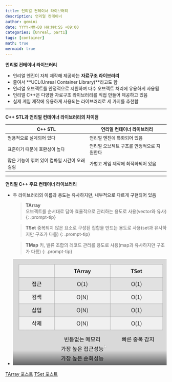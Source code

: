 ```yaml
---
title: 언리얼 컨테이너 라이브러리
description: 언리얼 컨테이너
author: gemini
date: YYYY-MM-DD HH:MM:SS +09:00
categories: [Unreal, part1]
tags: [container]
math: true
mermaid: true
---
```


**언리얼 컨테이너 라이브러리**
- 언리얼 엔진이 자체 제작해 제공하는 **자료구조 라이브러리**
- 줄여서 **UCL(Unreal Container Library)**라고도 함
- 언리얼 오브젝트를 안정적으로 지원하며 다수 오브젝트 처리에 유용하게 사용됨
- 언리얼 C++은 다양한 자료구조 라이브러리를 직접 만들어 제공하고 있음
- 실제 게임 제작에 유용하게 사용되는 라이브러리로 세 가지를 추천함

---------------------------------------------------------

**C++ STL과 언리얼 컨테이너 라이브러리의 차이점**

| C++ STL | 언리얼 컨테이너 라이브러리 |
| --- | ---- |
| 범용적으로 설계되어 있다 | 언리얼 엔진에 특화되어 있음 |
| 표준이기 때문에 호환성이 높다 | 언리얼 오브젝트 구조를 안정적으로 지원한다 |
| 많은 기능이 엮여 있어 컴파일 시간이 오래걸림 | 가볍고 게임 제작에 최적화되어 있음 |

---------------------------------------------------------

**언리얼 C++ 주요 컨테이너 라이브러리**
- 두 라이브러리의 이름과 용도는 유사하지만, 내부적으로 다르게 구현되어 있음

	>**TArray**<br>
	>오브젝트를 순서대로 담아 효율적으로 관리하는 용도로 사용(vector와 유사)
	{: .prompt-tip}

	>**TSet**
	>중복되지 않은 요소로 구성된 집합을 만드는 용도로 사용(set과 유사하지만 구조가 다름)
	{: .prompt-tip}
	
	>**TMap**
	>키, 밸류 조합의 레코드 관리를 용도로 사용(map과 유사하지만 구조가 다름)
	{: .prompt-tip}

- ![TArray와 TSet 시간 복잡도 비교.png](/assets/img/posts/file_photos/TArray와%20TSet%20시간%20복잡도%20비교.png)

[TArray 포스트](https://gemini9764.github.io/posts/unreal-TArray/)
[TSet 포스트](https://gemini9764.github.io/posts/unreal-TSet/)